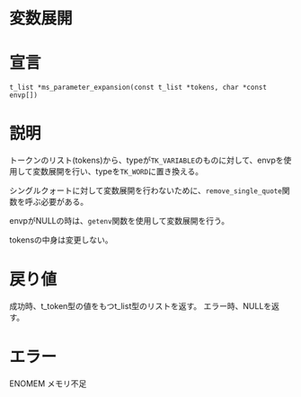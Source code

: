 # 変数展開

# 宣言
`t_list	*ms_parameter_expansion(const t_list *tokens, char *const envp[])`

# 説明
トークンのリスト(tokens)から、typeが`TK_VARIABLE`のものに対して、envpを使用して変数展開を行い、typeを`TK_WORD`に置き換える。

シングルクォートに対して変数展開を行わないために、`remove_single_quote`関数を呼ぶ必要がある。

envpがNULLの時は、`getenv`関数を使用して変数展開を行う。

tokensの中身は変更しない。

# 戻り値
成功時、t_token型の値をもつt_list型のリストを返す。
エラー時、NULLを返す。

# エラー
ENOMEM メモリ不足
